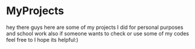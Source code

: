 # MyProjects
hey there guys here are some of my projects I did for personal purposes and school work also
if someone wants to check or use some of my codes feel free to I hope its helpful:)
